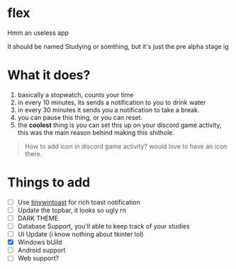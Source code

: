 # flex
Hmm an useless app 

It should be named Studying or somthing, but it's just the pre alpha stage ig

# What it does?
1. basically a stopwatch, counts your time
2. in every 10 minutes, its sends a notification to you to drink water
3. in every 30 minutes it sends you a notification to take a break. 
4. you can pause this thing, or you can reset.
5. the **coolest** thing is you can set this up on your discord game activity, this was the main reason behind making this shithole. 
> How to add icon in discord game activity? would love to have an icon there.

# Things to add
- [ ] Use [tinywintoast](https://github.com/J-CITY/tinyWinToast) for rich toast notification
- [ ] Update the topbar, it looks so ugly rn
- [ ] DARK THEME
- [ ] Database Support, you'll able to keep track of your studies
- [ ] UI Update (i know nothing about tkinter lol)
- [x] Windows bUild
- [ ] Android support
- [ ] Web support?